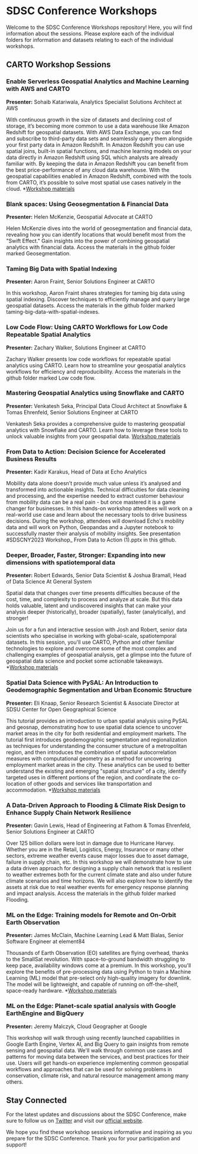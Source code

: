 # SDSC Conference Workshops

Welcome to the SDSC Conference Workshops repository! Here, you will find information about the sessions. Please explore each of the individual folders for information and datasets relating to each of the individual workshops.


## CARTO Workshop Sessions

### Enable Serverless Geospatial Analytics and Machine Learning with AWS and CARTO
**Presenter:** Sohaib Katariwala, Analytics Specialist Solutions Architect at AWS

With continuous growth in the size of datasets and declining cost of storage, it’s becoming more common to use a data warehouse like Amazon Redshift for geospatial datasets. With AWS Data Exchange, you can find and subscribe to third-party data sets and seamlessly query them alongside your first party data in Amazon Redshift. In Amazon Redshift you can use spatial joins, built-in spatial functions, and machine learning models on your data directly in Amazon Redshift using SQL which analysts are already familiar with. By keeping the data in Amazon Redshift you can benefit from the best price-performance of any cloud data warehouse. With the geospatial capabilities enabled in Amazon Redshift, combined with the tools from CARTO, it’s possible to solve most spatial use cases natively in the cloud.
*[Workshop materials]((https://catalog.us-east-1.prod.workshops.aws/workshops/b2b9b476-a213-4a02-917e-dcbfe2ba476f/en-US/aws-data-exchange-products/carto))


### Blank spaces: Using Geosegmentation & Financial Data
**Presenter:** Helen McKenzie, Geospatial Advocate at CARTO

Helen McKenzie dives into the world of geosegmentation and financial data, revealing how you can identify locations that would benefit most from the "Swift Effect." Gain insights into the power of combining geospatial analytics with financial data. Access the materials in the github folder marked Geosegmentation.


### Taming Big Data with Spatial Indexing
**Presenter:** Aaron Fraint, Senior Solutions Engineer at CARTO

In this workshop, Aaron Fraint shares strategies for taming big data using spatial indexing. Discover techniques to efficiently manage and query large geospatial datasets. Access the materials in the github folder marked taming-big-data-with-spatial-indexes.


### Low Code Flow: Using CARTO Workflows for Low Code Repeatable Spatial Analytics
**Presenter:** Zachary Walker, Solutions Engineer at CARTO

Zachary Walker presents low code workflows for repeatable spatial analytics using CARTO. Learn how to streamline your geospatial analytics workflows for efficiency and reproducibility. Access the materials in the github folder marked Low code flow.


### Mastering Geospatial Analytics using Snowflake and CARTO
**Presenter:** Venkatesh Seka, Principal Data Cloud Architect at Snowflake & Tomas Ehrenfeld, Senior Solutions Engineer at CARTO

Venkatesh Seka provides a comprehensive guide to mastering geospatial analytics with Snowflake and CARTO. Learn how to leverage these tools to unlock valuable insights from your geospatial data. 
[Workshop materials]((https://docs.google.com/presentation/d/1iCfvrh86WPgxqiNAEpBYCZLGUCb53zYCbzQO3z6n0RM/edit?usp=sharing))


### From Data to Action: Decision Science for Accelerated Business Results
**Presenter:** Kadir Karakus, Head of Data at Echo Analytics

Mobility data alone doesn’t provide much value unless it’s analysed and transformed into actionable insights. Technical difficulties for data cleaning and processing, and the expertise needed to extract customer behaviour from mobility data can be a real pain - but once mastered it is a game changer for businesses. In this hands-on workshop attendees will work on a real-world use case and learn about the necessary tools to drive business decisions. During the workshop, attendees will download Echo's mobility data and will work on Python, Geopandas and a Jupyter notebook to successfully master their analysis of mobility insights.
See presentation #SDSCNY2023 Workshop_ From Data to Action (1).pptx in this github.


### Deeper, Broader, Faster, Stronger: Expanding into new dimensions with spatiotemporal data
**Presenter:** Robert Edwards, Senior Data Scientist & Joshua Bramall, Head of Data Science At General System

Spatial data that changes over time presents difficulties because of the cost, time, and complexity to process and analyze at scale.  But this data holds valuable, latent and undiscovered insights that can make your analysis deeper (historically), broader (spatially), faster (analytically), and stronger! 

Join us for a fun and interactive session with Josh and Robert, senior data scientists who specialise in working with global-scale, spatiotemporal datasets. In this session, you'll use CARTO, Python and other familiar technologies to explore and overcome some of the most complex and challenging examples of geospatial analysis, get a glimpse into the future of geospatial data science and pocket some actionable takeaways.
*[Workshop materials]((https://sdsc-2023-workshop-nyc.ds.generalsystem.com/welcome.html))


### Spatial Data Science with PySAL: An Introduction to Geodemographic Segmentation and Urban Economic Structure
**Presenter:** Eli Knaap, Senior Research Scientist & Associate Director at SDSU Center for Open Geographical Science

This tutorial provides an introduction to urban spatial analysis using PySAL and geosnap, demonstrating how to use spatial data science to uncover market areas in the city for both residential and employment markets. The tutorial first introduces geodemographic segmentation and regionalization as techniques for understanding the consumer structure of a metropolitan region, and then introduces the combination of spatial autocorrelation measures with computational geometry as a method for uncovering employment market areas in the city. These analytics can be used to better understand the existing and emerging "spatial structure" of a city, identify targeted uses in different portions of the region, and coordinate the co-location of other goods and services like transportation and accommodation.
*[Workshop materials]((https://github.com/knaaptime/carto_sdsc23))


### A Data-Driven Approach to Flooding & Climate Risk Design to Enhance Supply Chain Network Resilience
**Presenter:** Gavin Lewis, Head of Engineering at Fathom & Tomas Ehrenfeld, Senior Solutions Engineer at CARTO

Over 125 billion dollars were lost in damage due to Hurricane Harvey. Whether you are in the Retail, Logistics, Energy, Insurance or many other sectors, extreme weather events cause major losses due to asset damage, failure in supply chain, etc. In this workshop we will demonstrate how to use a data driven approach for designing a supply chain network that is resilient to weather extremes both for the current climate state and also under future climate scenarios and time horizons. We will also explore how to identify the assets at risk due to real weather events for emergency response planning and impact analysis. Access the materials in the github folder marked Flooding.


### ML on the Edge: Training models for Remote and On-Orbit Earth Observation
**Presenter:** James McClain, Machine Learning Lead & Matt Bialas, Senior Software Engineer at element84

Thousands of Earth Observation (EO) satellites are flying overhead, thanks to the SmallSat revolution. With space-to-ground bandwidth struggling to keep pace, availability windows come at a premium. In this workshop, you'll explore the benefits of pre-processing data using Python to train a Machine Learning (ML) model that pre-select only high-quality imagery for downlink. The model will be lightweight, and capable of running on off-the-shelf, space-ready hardware.
*[Workshop materials](([https://github.com/knaaptime/carto_sdsc23](https://gist.github.com/MattBialas/580ba37db395c8ef8e7cf22aaca44e5d)))


### ML on the Edge: Planet-scale spatial analysis with Google EarthEngine and BigQuery
**Presenter:** Jeremy Malczyk, Cloud Geographer at Google

This workshop will walk through using recently launched capabilities in Google Earth Engine, Vertex AI, and Big Query to gain insights from remote sensing and geospatial data. We'll walk through common use cases and patterns for moving data between the services, and best practices for their use.  Users will get hands-on experience implementing common geospatial workflows and approaches that can be used for solving problems in conservation, climate risk, and natural resource management among many others.



## Stay Connected
For the latest updates and discussions about the SDSC Conference, make sure to follow us on [Twitter](https://twitter.com/sdscconference) and visit our [official website](https://www.sdscconference.com/).

We hope you find these workshop sessions informative and inspiring as you prepare for the SDSC Conference. Thank you for your participation and support!
